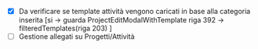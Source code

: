 - [x] Da verificare se template attività vengono caricati in base alla categoria inserita [si -> guarda ProjectEditModalWithTemplate riga 392 -> filteredTemplates(riga 203) ]
- [ ] Gestione allegati su Progetti/Attività
